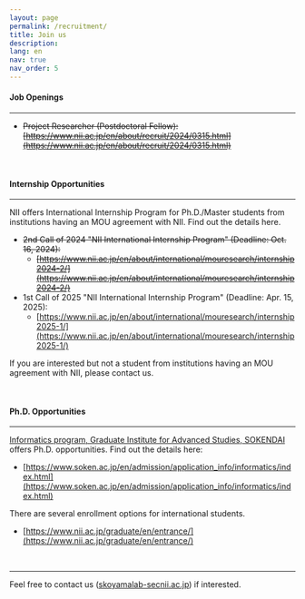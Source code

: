 ```yaml
---
layout: page
permalink: /recruitment/
title: Join us
description:
lang: en 
nav: true
nav_order: 5
---
```


#### Job Openings

---

- ~~Project Researcher (Postdoctoral Fellow): [https://www.nii.ac.jp/en/about/recruit/2024/0315.html](https://www.nii.ac.jp/en/about/recruit/2024/0315.html)~~

<br />

#### Internship Opportunities

---

NII offers International Internship Program for Ph.D./Master students from institutions having an MOU agreement with NII. Find out the details here. 

- ~~2nd Call of 2024  "NII International Internship Program" (Deadline: Oct. 16, 2024):~~
    - ~~[https://www.nii.ac.jp/en/about/international/mouresearch/internship2024-2/](https://www.nii.ac.jp/en/about/international/mouresearch/internship2024-2/)~~
- 1st Call of 2025  "NII International Internship Program" (Deadline: Apr. 15, 2025):
    - [https://www.nii.ac.jp/en/about/international/mouresearch/internship2025-1/](https://www.nii.ac.jp/en/about/international/mouresearch/internship2025-1/)

If you are interested but not a student from institutions having an MOU agreement with NII, please contact us. 


<br />

#### Ph.D. Opportunities

---

[Informatics program, Graduate Institute for Advanced Studies, SOKENDAI](https://www.nii.ac.jp/graduate/en/) offers Ph.D. opportunities. Find out the details here:

- [https://www.soken.ac.jp/en/admission/application_info/informatics/index.html](https://www.soken.ac.jp/en/admission/application_info/informatics/index.html)

There are several enrollment options for international students.

- [https://www.nii.ac.jp/graduate/en/entrance/](https://www.nii.ac.jp/graduate/en/entrance/)

<br />

---

Feel free to contact us (<a href="">skoyamalab-sec<i class="fas fa-at"></i>nii.ac.jp</a>) if interested.
